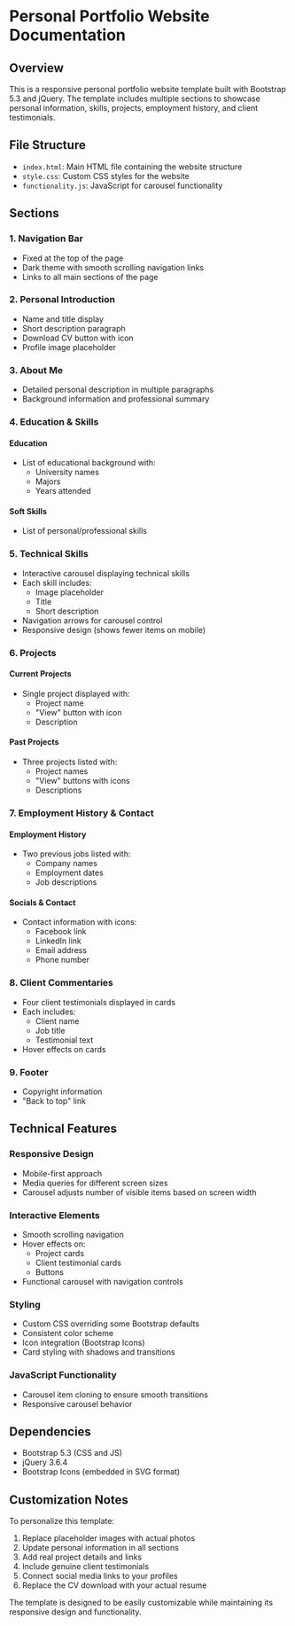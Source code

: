 # Personal Portfolio Website Documentation

## Overview

This is a responsive personal portfolio website template built with Bootstrap 5.3 and jQuery. The template includes multiple sections to showcase personal information, skills, projects, employment history, and client testimonials.

## File Structure

- `index.html`: Main HTML file containing the website structure
- `style.css`: Custom CSS styles for the website
- `functionality.js`: JavaScript for carousel functionality

## Sections

### 1. Navigation Bar

- Fixed at the top of the page
- Dark theme with smooth scrolling navigation links
- Links to all main sections of the page

### 2. Personal Introduction

- Name and title display
- Short description paragraph
- Download CV button with icon
- Profile image placeholder

### 3. About Me

- Detailed personal description in multiple paragraphs
- Background information and professional summary

### 4. Education & Skills

#### Education

- List of educational background with:
  - University names
  - Majors
  - Years attended

#### Soft Skills

- List of personal/professional skills

### 5. Technical Skills

- Interactive carousel displaying technical skills
- Each skill includes:
  - Image placeholder
  - Title
  - Short description
- Navigation arrows for carousel control
- Responsive design (shows fewer items on mobile)

### 6. Projects

#### Current Projects

- Single project displayed with:
  - Project name
  - "View" button with icon
  - Description

#### Past Projects

- Three projects listed with:
  - Project names
  - "View" buttons with icons
  - Descriptions

### 7. Employment History & Contact

#### Employment History

- Two previous jobs listed with:
  - Company names
  - Employment dates
  - Job descriptions

#### Socials & Contact

- Contact information with icons:
  - Facebook link
  - LinkedIn link
  - Email address
  - Phone number

### 8. Client Commentaries

- Four client testimonials displayed in cards
- Each includes:
  - Client name
  - Job title
  - Testimonial text
- Hover effects on cards

### 9. Footer

- Copyright information
- "Back to top" link

## Technical Features

### Responsive Design

- Mobile-first approach
- Media queries for different screen sizes
- Carousel adjusts number of visible items based on screen width

### Interactive Elements

- Smooth scrolling navigation
- Hover effects on:
  - Project cards
  - Client testimonial cards
  - Buttons
- Functional carousel with navigation controls

### Styling

- Custom CSS overriding some Bootstrap defaults
- Consistent color scheme
- Icon integration (Bootstrap Icons)
- Card styling with shadows and transitions

### JavaScript Functionality

- Carousel item cloning to ensure smooth transitions
- Responsive carousel behavior

## Dependencies

- Bootstrap 5.3 (CSS and JS)
- jQuery 3.6.4
- Bootstrap Icons (embedded in SVG format)

## Customization Notes

To personalize this template:

1. Replace placeholder images with actual photos
2. Update personal information in all sections
3. Add real project details and links
4. Include genuine client testimonials
5. Connect social media links to your profiles
6. Replace the CV download with your actual resume

The template is designed to be easily customizable while maintaining its responsive design and functionality.

